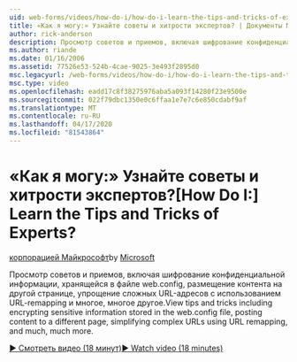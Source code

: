 ```yaml
---
uid: web-forms/videos/how-do-i/how-do-i-learn-the-tips-and-tricks-of-experts
title: «Как я могу:» Узнайте советы и хитрости экспертов? | Документы Майкрософт
author: rick-anderson
description: Просмотр советов и приемов, включая шифрование конфиденциальной информации, хранящейся в файле web.config, размещение контента на другой странице, упрощение сложных URL-адресов...
ms.author: riande
ms.date: 01/16/2006
ms.assetid: 77526e53-524b-4cae-9025-3e493f2895d0
msc.legacyurl: /web-forms/videos/how-do-i/how-do-i-learn-the-tips-and-tricks-of-experts
msc.type: video
ms.openlocfilehash: eadd17c8f38275976aba5a093f14280f23e9500e
ms.sourcegitcommit: 022f79dbc1350e0c6ffaa1e7e7c6e850cdabf9af
ms.translationtype: MT
ms.contentlocale: ru-RU
ms.lasthandoff: 04/17/2020
ms.locfileid: "81543864"
---
```

# <a name="how-do-i-learn-the-tips-and-tricks-of-experts"></a><span data-ttu-id="0e995-104">«Как я могу:» Узнайте советы и хитрости экспертов?</span><span class="sxs-lookup"><span data-stu-id="0e995-104">[How Do I:] Learn the Tips and Tricks of Experts?</span></span>

<span data-ttu-id="0e995-105">[корпорацией Майкрософт](https://github.com/microsoft)</span><span class="sxs-lookup"><span data-stu-id="0e995-105">by [Microsoft](https://github.com/microsoft)</span></span>

<span data-ttu-id="0e995-106">Просмотр советов и приемов, включая шифрование конфиденциальной информации, хранящейся в файле web.config, размещение контента на другой странице, упрощение сложных URL-адресов с использованием URL-remapping и многое, многое другое.</span><span class="sxs-lookup"><span data-stu-id="0e995-106">View tips and tricks including encrypting sensitive information stored in the web.config file, posting content to a different page, simplifying complex URLs using URL remapping, and much, much more.</span></span>

[<span data-ttu-id="0e995-107">&#9654; Смотреть видео (18 минут)</span><span class="sxs-lookup"><span data-stu-id="0e995-107">&#9654; Watch video (18 minutes)</span></span>](https://channel9.msdn.com/Blogs/ASP-NET-Site-Videos/how-do-i-learn-the-tips-and-tricks-of-experts)
